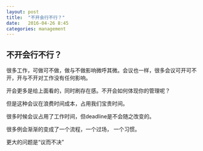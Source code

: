 ```yaml
---
layout: post
title:  "不开会行不行？"
date:   2016-04-26 8:45
categories: management
---
```


不开会行不行？
-----

很多工作，可做可不做，做与不做影响微呼其微。会议也一样，很多会议可开可不开，开与不开对工作没有任何影响。

开会更多是给上面看的，同时刷存在感。不开会如何体现你的管理呢？

但是这种会议在浪费时间成本，占用我们宝贵时间。

很多时候会议占用了工作时间，但deadline是不会随之改变的。

很多例会渐渐的变成了一个流程，一个过场， 一个习惯。

更大的问题是“议而不决”
